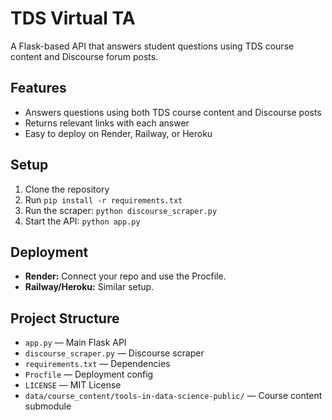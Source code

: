 # TDS Virtual TA

A Flask-based API that answers student questions using TDS course content and Discourse forum posts.

## Features

- Answers questions using both TDS course content and Discourse posts
- Returns relevant links with each answer
- Easy to deploy on Render, Railway, or Heroku

## Setup

1. Clone the repository
2. Run `pip install -r requirements.txt`
3. Run the scraper: `python discourse_scraper.py`
4. Start the API: `python app.py`

## Deployment

- **Render:** Connect your repo and use the Procfile.
- **Railway/Heroku:** Similar setup.

## Project Structure

- `app.py` — Main Flask API
- `discourse_scraper.py` — Discourse scraper
- `requirements.txt` — Dependencies
- `Procfile` — Deployment config
- `LICENSE` — MIT License
- `data/course_content/tools-in-data-science-public/` — Course content submodule
